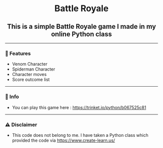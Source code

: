 <h1 align="center">Battle Royale</h1>
<h2 align="center">This is a simple Battle Royale game I made in my online Python class</h2>

---

### 📄 Features
- Venom Character
- Spiderman Character
- Character moves
- Score outcome list

---

### 📖 Info
- You can play this game here : https://trinket.io/python/b067525c81

---

### ⚠️ Disclaimer
- This code does not belong to me. I have taken a Python class which provided the code via https://www.create-learn.us/
